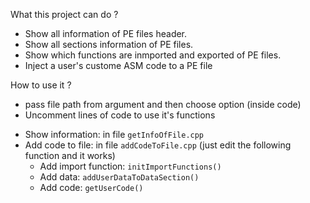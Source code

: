 What this project can do ?
  - Show all information of PE files header.
  - Show all sections information of PE files.
  - Show which functions are inmported and exported of PE files.
  - Inject a user's custome ASM code to a PE file
  
How to use it ?
   - pass file path from argument and then choose option (inside code)
   - Uncomment lines of code to use it's functions
   
+ Show information: in file `getInfoOfFile.cpp`
+ Add code to file: in file `addCodeToFile.cpp` (just edit the following function and it works)
  - Add import function: `initImportFunctions()`
  - Add data: `addUserDataToDataSection()`
  - Add code: `getUserCode()`
